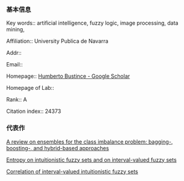 ### 基本信息
<!-- 在冒号之后写，方便 dataview 检索并汇总内容 -->

Key words:: artificial intelligence, fuzzy logic, image processing, data mining, 

Affiliation:: University Publica de Navarra

Addr:: 

Email:: 

Homepage:: [‪Humberto Bustince‬ - ‪Google Scholar‬](https://scholar.google.com/citations?user=9SI4W2kAAAAJ&hl=en&oi=ao)

Homepage of Lab:: 

Rank:: A

Citation index:: 24373

### 代表作
<!-- 可以从 google scholar 或者 web of science 中找，5 篇左右即可 -->

[A review on ensembles for the class imbalance problem: bagging-, boosting-, and hybrid-based approaches](https://scholar.google.com/citations?view_op=view_citation&hl=en&user=9SI4W2kAAAAJ&citation_for_view=9SI4W2kAAAAJ:7PzlFSSx8tAC)

[Entropy on intuitionistic fuzzy sets and on interval-valued fuzzy sets](https://scholar.google.com/citations?view_op=view_citation&hl=en&user=9SI4W2kAAAAJ&citation_for_view=9SI4W2kAAAAJ:NMxIlDl6LWMC)

[Correlation of interval-valued intuitionistic fuzzy sets](https://scholar.google.com/citations?view_op=view_citation&hl=en&user=9SI4W2kAAAAJ&citation_for_view=9SI4W2kAAAAJ:YFjsv_pBGBYC)

